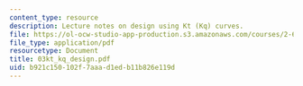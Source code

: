```yaml
---
content_type: resource
description: Lecture notes on design using Kt (Kq) curves.
file: https://ol-ocw-studio-app-production.s3.amazonaws.com/courses/2-611-marine-power-and-propulsion-fall-2006/b921c150102f7aaad1edb11b826e119d_03kt_kq_design.pdf
file_type: application/pdf
resourcetype: Document
title: 03kt_kq_design.pdf
uid: b921c150-102f-7aaa-d1ed-b11b826e119d
---
```

